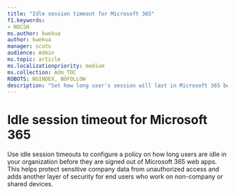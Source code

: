 ```yaml
---
title: "Idle session timeout for Microsoft 365"
f1.keywords:
- NOCSH
ms.author: kwekua
author: kwekua
manager: scotv
audience: Admin
ms.topic: article
ms.localizationpriority: medium
ms.collection: Adm_TOC
ROBOTS: NOINDEX, NOFOLLOW
description: "Set how long user's session will last in Microsoft 365 before they're timed out."
---
```


# Idle session timeout for Microsoft 365

<!-- Add localization metadata, remove robots nofollow, AdminSurgePortfolio, admindeeplinkMAC -->

Use idle session timeouts to configure a policy on how long users are idle in your organization before they are signed out of Microsoft 365 web apps. This helps protect sensitive company data from unauthorized access and adds another layer of security for end users who work on non-company or shared devices.
